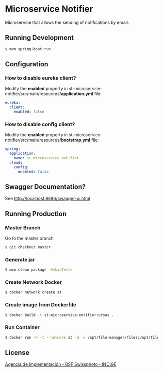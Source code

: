 # Microservice Notifier

Microservice that allows the sending of notifications by email.

## Running Development

```sh
$ mvn spring-boot:run
```

## Configuration 

### How to disable eureka client?

Modify the **enabled** property in st-microservice-notifier/src/main/resources/**application.yml** file:

```yml
eureka:
  client:
    enabled: false
```

### How to disable config client?

Modify the **enabled** property in st-microservice-notifier/src/main/resources/**bootstrap.yml** file:

```yml
spring:
  application:
    name: st-microservice-notifier
  cloud:
    config:
      enabled: false
```

## Swagger Documentation?

See [http://localhost:8886/swagger-ui.html](http://localhost:8886/swagger-ui.html)

## Running Production

### Master Branch

Go to the master branch

```sh
$ git checkout master
```

### Generate jar

```sh
$ mvn clean package -DskipTests
```

### Create Network Docker

```sh
$ docker network create st
```

### Create image from Dockerfile

```sh
$ docker build -t st-microservice-notifier:ursus .
```

### Run Container

```sh
$ docker run -P -t --network st -d -v /opt/file-manager/files:/opt/file-manager/files  st-microservice-notifier:ursus
```

## License

[Agencia de Implementación - BSF Swissphoto - INCIGE](https://github.com/AgenciaImplementacion/st-microservice-notifier/blob/master/LICENSE)
